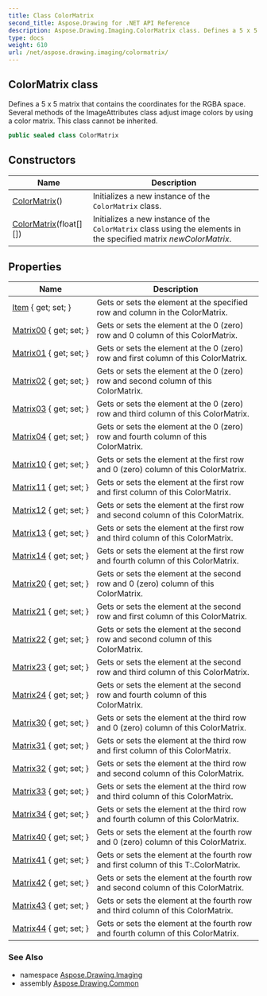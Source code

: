 ```yaml
---
title: Class ColorMatrix
second_title: Aspose.Drawing for .NET API Reference
description: Aspose.Drawing.Imaging.ColorMatrix class. Defines a 5 x 5 matrix that contains the coordinates for the RGBA space. Several methods of the ImageAttributes class adjust image colors by using a color matrix. This class cannot be inherited
type: docs
weight: 610
url: /net/aspose.drawing.imaging/colormatrix/
---
```

## ColorMatrix class

Defines a 5 x 5 matrix that contains the coordinates for the RGBA space. Several methods of the ImageAttributes class adjust image colors by using a color matrix. This class cannot be inherited.

```csharp
public sealed class ColorMatrix
```

## Constructors

| Name | Description |
| --- | --- |
| [ColorMatrix](colormatrix/#constructor)() | Initializes a new instance of the `ColorMatrix` class. |
| [ColorMatrix](colormatrix/#constructor_1)(float[][]) | Initializes a new instance of the `ColorMatrix` class using the elements in the specified matrix *newColorMatrix*. |

## Properties

| Name | Description |
| --- | --- |
| [Item](../../aspose.drawing.imaging/colormatrix/item/) { get; set; } | Gets or sets the element at the specified row and column in the ColorMatrix. |
| [Matrix00](../../aspose.drawing.imaging/colormatrix/matrix00/) { get; set; } | Gets or sets the element at the 0 (zero) row and 0 column of this ColorMatrix. |
| [Matrix01](../../aspose.drawing.imaging/colormatrix/matrix01/) { get; set; } | Gets or sets the element at the 0 (zero) row and first column of this ColorMatrix. |
| [Matrix02](../../aspose.drawing.imaging/colormatrix/matrix02/) { get; set; } | Gets or sets the element at the 0 (zero) row and second column of this ColorMatrix. |
| [Matrix03](../../aspose.drawing.imaging/colormatrix/matrix03/) { get; set; } | Gets or sets the element at the 0 (zero) row and third column of this ColorMatrix. |
| [Matrix04](../../aspose.drawing.imaging/colormatrix/matrix04/) { get; set; } | Gets or sets the element at the 0 (zero) row and fourth column of this ColorMatrix. |
| [Matrix10](../../aspose.drawing.imaging/colormatrix/matrix10/) { get; set; } | Gets or sets the element at the first row and 0 (zero) column of this ColorMatrix. |
| [Matrix11](../../aspose.drawing.imaging/colormatrix/matrix11/) { get; set; } | Gets or sets the element at the first row and first column of this ColorMatrix. |
| [Matrix12](../../aspose.drawing.imaging/colormatrix/matrix12/) { get; set; } | Gets or sets the element at the first row and second column of this ColorMatrix. |
| [Matrix13](../../aspose.drawing.imaging/colormatrix/matrix13/) { get; set; } | Gets or sets the element at the first row and third column of this ColorMatrix. |
| [Matrix14](../../aspose.drawing.imaging/colormatrix/matrix14/) { get; set; } | Gets or sets the element at the first row and fourth column of this ColorMatrix. |
| [Matrix20](../../aspose.drawing.imaging/colormatrix/matrix20/) { get; set; } | Gets or sets the element at the second row and 0 (zero) column of this ColorMatrix. |
| [Matrix21](../../aspose.drawing.imaging/colormatrix/matrix21/) { get; set; } | Gets or sets the element at the second row and first column of this ColorMatrix. |
| [Matrix22](../../aspose.drawing.imaging/colormatrix/matrix22/) { get; set; } | Gets or sets the element at the second row and second column of this ColorMatrix. |
| [Matrix23](../../aspose.drawing.imaging/colormatrix/matrix23/) { get; set; } | Gets or sets the element at the second row and third column of this ColorMatrix. |
| [Matrix24](../../aspose.drawing.imaging/colormatrix/matrix24/) { get; set; } | Gets or sets the element at the second row and fourth column of this ColorMatrix. |
| [Matrix30](../../aspose.drawing.imaging/colormatrix/matrix30/) { get; set; } | Gets or sets the element at the third row and 0 (zero) column of this ColorMatrix. |
| [Matrix31](../../aspose.drawing.imaging/colormatrix/matrix31/) { get; set; } | Gets or sets the element at the third row and first column of this ColorMatrix. |
| [Matrix32](../../aspose.drawing.imaging/colormatrix/matrix32/) { get; set; } | Gets or sets the element at the third row and second column of this ColorMatrix. |
| [Matrix33](../../aspose.drawing.imaging/colormatrix/matrix33/) { get; set; } | Gets or sets the element at the third row and third column of this ColorMatrix. |
| [Matrix34](../../aspose.drawing.imaging/colormatrix/matrix34/) { get; set; } | Gets or sets the element at the third row and fourth column of this ColorMatrix. |
| [Matrix40](../../aspose.drawing.imaging/colormatrix/matrix40/) { get; set; } | Gets or sets the element at the fourth row and 0 (zero) column of this ColorMatrix. |
| [Matrix41](../../aspose.drawing.imaging/colormatrix/matrix41/) { get; set; } | Gets or sets the element at the fourth row and first column of this T:.ColorMatrix. |
| [Matrix42](../../aspose.drawing.imaging/colormatrix/matrix42/) { get; set; } | Gets or sets the element at the fourth row and second column of this ColorMatrix. |
| [Matrix43](../../aspose.drawing.imaging/colormatrix/matrix43/) { get; set; } | Gets or sets the element at the fourth row and third column of this ColorMatrix. |
| [Matrix44](../../aspose.drawing.imaging/colormatrix/matrix44/) { get; set; } | Gets or sets the element at the fourth row and fourth column of this ColorMatrix. |

### See Also

* namespace [Aspose.Drawing.Imaging](../../aspose.drawing.imaging/)
* assembly [Aspose.Drawing.Common](../../)


